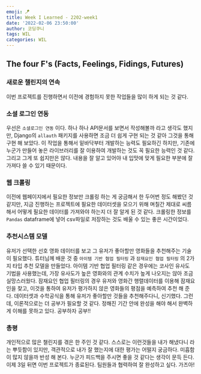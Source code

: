 ```yaml
---
emoji: 🪁
title: Week I Learned - 2202-week1
date: '2022-02-06 23:50:00'
author: 코딩쿠니
tags: WIL
categories: WIL
--- 
```


## The four F's (Facts, Feelings, Fidings, Futures)
### 새로운 챌린지의 연속
이번 프로젝트를 진행하면서 이전에 경험하지 못한 작업들을 많이 하게 되는 것 같다.

### 소셜 로그인 연동
우선은 `소셜로그인 연동` 이다. 하나 하나 API문서를 보면서 작성해볼까 라고 생각도 했지만, Django의 `allauth` 패키지를 사용하면 조금 더 쉽게 구현 되는 것 같아 그것을 통해 구현 해 보았다. 이 작업을 통해서 밑바닥부터 개발하는 능력도 필요하긴 하지만, 기존에 누군가 만들어 놓은 라이브러리를 잘 이용하여 개발하는 것도 꼭 필요한 능력인 것 같다. 그리고 그게 또 쉽지만은 않다. 내용을 잘 알고 있어야 내 입맛에 맞게 필요한 부분에 잘 가져다 쓸 수 있기 때문이다.

### 웹 크롤링
이전에 웹페이지에서 필요한 정보만 크롤링 하는 게 궁금해서 한 두어번 정도 해봤던 것 같지만, 지금 진행하는 프로젝트에 필요한 데이터셋을 모으기 위해 며칠간 제대로 씨름해서 어떻게 필요한 데이터를 가져와야 하는지 더 잘 알게 된 것 같다. 크롤링한 정보를 `Pandas` dataframe에 넣어 csv파일로 저장하는 것도 배울 수 있는 좋은 시간이었다.

### 추천시스템 모델
유저가 선택한 선호 영화 데이터를 보고 그 유저가 좋아할만 영화들을 추천해주는 기술이 필요했다. 튜터님께 배운 것 중 `아이템 기반 협업 필터링` 과 `잠재요인 협업 필터링` 의 2가지 타입 추천 모델을 만들었다. 아이템 기반 협업 필터링 같은 경우에는 코사인 유사도 기법을 사용했는데, 가장 유사도가 높은 영화와의 관계 수치가 높게 나오지는 않아 조금 실망스러웠다. 잠재요인 협업 필터링의 경우 유저와 영화간 행렬데이터를 이용해 잠재요인을 찾고, 이것을 통하여 유저가 평가하지 않은 영화들의 평점을 예측하여 추천 해 준다. 데이터셋과 수학공식을 통해 유저가 좋아할만 것들을 추천해주다니, 신기했다. 그런데, 이론적으로는 더 공부가 필요할 것 같다. 정해진 기간 안에 완성을 해야 해서 완벽하게 이해를 못하고 있다. 공부하자 공부!!

### 총평
개인적으로 많은 챌린지를 겪은 한 주인 것 같다. 스스로는 이런것들을 내가 해냈다니 라는 뿌듯함이 있지만, 객관적으로 내가 잘 했는지에 대한 평가는 어떨지 궁금하다. 미흡함이 많지 않을까 반성 해 본다. 누군가 피드백을 주시면 좋을 것 같다는 생각이 문득 든다. 이제 3일 뒤면 이번 프로젝트가 종료된다. 팀원들과 협력하여 잘 완성하고 싶다. 가즈아!

```toc
```